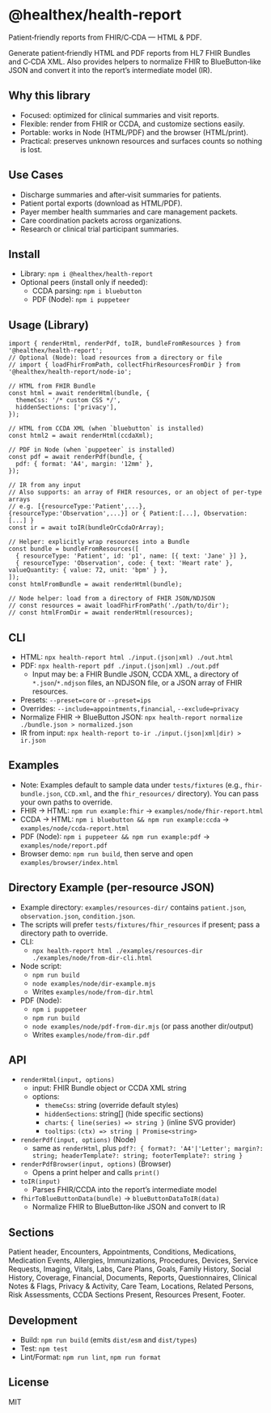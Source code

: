 @healthex/health-report
=======================

Patient‑friendly reports from FHIR/C‑CDA — HTML & PDF.

Generate patient‑friendly HTML and PDF reports from HL7 FHIR Bundles and C‑CDA XML. Also provides helpers to normalize FHIR to BlueButton‑like JSON and convert it into the report’s intermediate model (IR).

Why this library
----------------
- Focused: optimized for clinical summaries and visit reports.
- Flexible: render from FHIR or CCDA, and customize sections easily.
- Portable: works in Node (HTML/PDF) and the browser (HTML/print).
- Practical: preserves unknown resources and surfaces counts so nothing is lost.

Use Cases
---------
- Discharge summaries and after‑visit summaries for patients.
- Patient portal exports (download as HTML/PDF).
- Payer member health summaries and care management packets.
- Care coordination packets across organizations.
- Research or clinical trial participant summaries.

Install
-------
- Library: `npm i @healthex/health-report`
- Optional peers (install only if needed):
  - CCDA parsing: `npm i bluebutton`
  - PDF (Node): `npm i puppeteer`

Usage (Library)
---------------
```
import { renderHtml, renderPdf, toIR, bundleFromResources } from '@healthex/health-report';
// Optional (Node): load resources from a directory or file
// import { loadFhirFromPath, collectFhirResourcesFromDir } from '@healthex/health-report/node-io';

// HTML from FHIR Bundle
const html = await renderHtml(bundle, {
  themeCss: '/* custom CSS */',
  hiddenSections: ['privacy'],
});

// HTML from CCDA XML (when `bluebutton` is installed)
const html2 = await renderHtml(ccdaXml);

// PDF in Node (when `puppeteer` is installed)
const pdf = await renderPdf(bundle, {
  pdf: { format: 'A4', margin: '12mm' },
});

// IR from any input
// Also supports: an array of FHIR resources, or an object of per‑type arrays
// e.g. [{resourceType:'Patient',...}, {resourceType:'Observation',...}] or { Patient:[...], Observation:[...] }
const ir = await toIR(bundleOrCcdaOrArray);

// Helper: explicitly wrap resources into a Bundle
const bundle = bundleFromResources([
  { resourceType: 'Patient', id: 'p1', name: [{ text: 'Jane' }] },
  { resourceType: 'Observation', code: { text: 'Heart rate' }, valueQuantity: { value: 72, unit: 'bpm' } },
]);
const htmlFromBundle = await renderHtml(bundle);

// Node helper: load from a directory of FHIR JSON/NDJSON
// const resources = await loadFhirFromPath('./path/to/dir');
// const htmlFromDir = await renderHtml(resources);
```

CLI
---
- HTML: `npx health-report html ./input.(json|xml) ./out.html`
- PDF: `npx health-report pdf ./input.(json|xml) ./out.pdf`
  - Input may be: a FHIR Bundle JSON, CCDA XML, a directory of `*.json`/`*.ndjson` files, an NDJSON file, or a JSON array of FHIR resources.
- Presets: `--preset=core` or `--preset=ips`
- Overrides: `--include=appointments,financial`, `--exclude=privacy`
- Normalize FHIR → BlueButton JSON: `npx health-report normalize ./bundle.json > normalized.json`
- IR from input: `npx health-report to-ir ./input.(json|xml|dir) > ir.json`

Examples
--------
- Note: Examples default to sample data under `tests/fixtures` (e.g., `fhir-bundle.json`, `CCD.xml`, and the `fhir_resources/` directory). You can pass your own paths to override.
- FHIR → HTML: `npm run example:fhir` → `examples/node/fhir-report.html`
- CCDA → HTML: `npm i bluebutton && npm run example:ccda` → `examples/node/ccda-report.html`
- PDF (Node): `npm i puppeteer && npm run example:pdf` → `examples/node/report.pdf`
- Browser demo: `npm run build`, then serve and open `examples/browser/index.html`

Directory Example (per-resource JSON)
-------------------------------------
- Example directory: `examples/resources-dir/` contains `patient.json`, `observation.json`, `condition.json`.
- The scripts will prefer `tests/fixtures/fhir_resources` if present; pass a directory path to override.
- CLI:
  - `npx health-report html ./examples/resources-dir ./examples/node/from-dir-cli.html`
- Node script:
  - `npm run build`
  - `node examples/node/dir-example.mjs`
  - Writes `examples/node/from-dir.html`
 - PDF (Node):
   - `npm i puppeteer`
   - `npm run build`
   - `node examples/node/pdf-from-dir.mjs` (or pass another dir/output)
   - Writes `examples/node/from-dir.pdf`

API
---
- `renderHtml(input, options)`
  - input: FHIR Bundle object or CCDA XML string
  - options:
    - `themeCss`: string (override default styles)
    - `hiddenSections`: string[] (hide specific sections)
    - `charts`: `{ line(series) => string }` (inline SVG provider)
    - `tooltips`: `(ctx) => string | Promise<string>`
- `renderPdf(input, options)` (Node)
  - same as `renderHtml`, plus `pdf?: { format?: 'A4'|'Letter'; margin?: string; headerTemplate?: string; footerTemplate?: string }`
- `renderPdfBrowser(input, options)` (Browser)
  - Opens a print helper and calls `print()`
- `toIR(input)`
  - Parses FHIR/CCDA into the report’s intermediate model
- `fhirToBlueButtonData(bundle)` → `blueButtonDataToIR(data)`
  - Normalize FHIR to BlueButton‑like JSON and convert to IR

Sections
--------
Patient header, Encounters, Appointments, Conditions, Medications, Medication Events, Allergies, Immunizations, Procedures, Devices, Service Requests, Imaging, Vitals, Labs, Care Plans, Goals, Family History, Social History, Coverage, Financial, Documents, Reports, Questionnaires, Clinical Notes & Flags, Privacy & Activity, Care Team, Locations, Related Persons, Risk Assessments, CCDA Sections Present, Resources Present, Footer.

Development
-----------
- Build: `npm run build` (emits `dist/esm` and `dist/types`)
- Test: `npm test`
- Lint/Format: `npm run lint`, `npm run format`

License
-------
MIT
